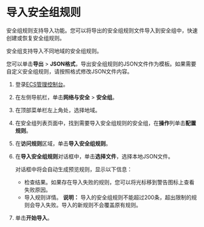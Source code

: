 # 导入安全组规则

安全组规则支持导入功能。您可以将导出的安全组规则文件导入到安全组中，快速创建或恢复安全组规则。

安全组支持导入不同地域的安全组规则。

您可以单击**导出** \> **JSON格式**，导出安全组规则的JSON文件作为模板。如果需要自定义安全组规则，请按照格式修改JSON文件内容。

1.  登录[ECS管理控制台](https://ecs.console.aliyun.com)。

2.  在左侧导航栏，单击**网络与安全** \> **安全组**。

3.  在顶部菜单栏左上角处，选择地域。

4.  在安全组列表页面中，找到需要导入安全组规则的安全组，在**操作**列单击**配置规则**。

5.  在**访问规则**区域，单击**导入安全组规则**。

6.  在**导入安全组规则**对话框中，单击**选择文件**，选择本地JSON文件。

    对话框中将会自动生成预览规则，显示以下信息：

    -   检查结果。如果存在导入失败的规则，您可以将光标移到警告图标上查看失败原因。
    -   导入规则详情。
    **说明：** 导入的安全组规则不能超过200条，超出限制的规则会导入失败。导入的新规则不会覆盖原有规则。

7.  单击**开始导入**。


